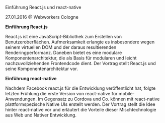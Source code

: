 Einführung React.js und react-native

27.01.2016 @ Webworkers Cologne

**Einführung React.js**

React.js ist eine JavaScript-Bibliothek zum Erstellen von Benutzeroberflächen.
Aufmerksamkeit erlangte es insbesondere wegen seinem virtuellen DOM
und der daraus resultierenden Renderingperformanz.
Daneben bietet es eine modulare Komponentenarchitektur, die als Basis
für modularen und leicht nachzuvollziehenden Frontendcode dient.
Der Vortrag stellt React.js und seine Komponentenarchitektur vor.

**Einführung react-native**

Nachdem Facebook react.js für die Entwicklung veröffentlicht hat,
folgte letzten Frühlung die erste Version von react-native für mobile-Anwendungen.
Im Gegensatz zu Cordova und Co. können mit react-native
plattformspezische Native UIs erstellt werden.
Der Vortrag stellt die Idee hinter react-native vor und erläutert
die Vorteile dieser Mischtechnologie aus Web und Nativer Entwicklung.
